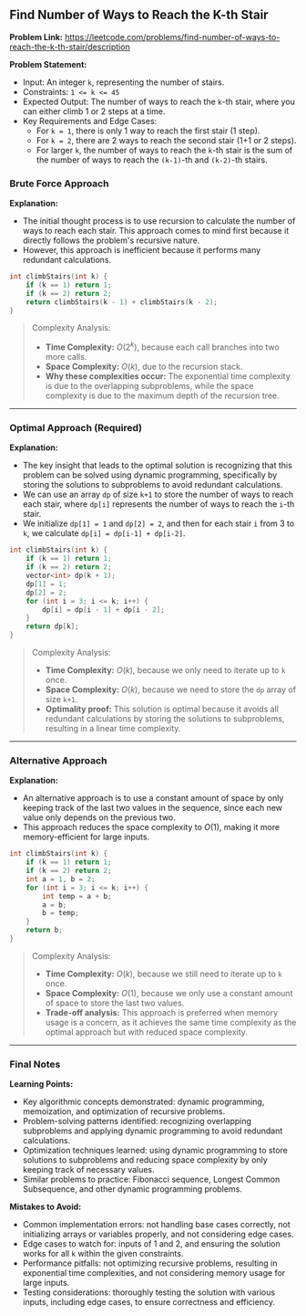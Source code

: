 ## Find Number of Ways to Reach the K-th Stair

**Problem Link:** https://leetcode.com/problems/find-number-of-ways-to-reach-the-k-th-stair/description

**Problem Statement:**
- Input: An integer `k`, representing the number of stairs.
- Constraints: `1 <= k <= 45`
- Expected Output: The number of ways to reach the `k`-th stair, where you can either climb 1 or 2 steps at a time.
- Key Requirements and Edge Cases: 
    - For `k = 1`, there is only 1 way to reach the first stair (1 step).
    - For `k = 2`, there are 2 ways to reach the second stair (1+1 or 2 steps).
    - For larger `k`, the number of ways to reach the `k`-th stair is the sum of the number of ways to reach the `(k-1)`-th and `(k-2)`-th stairs.

### Brute Force Approach

**Explanation:**
- The initial thought process is to use recursion to calculate the number of ways to reach each stair. This approach comes to mind first because it directly follows the problem's recursive nature.
- However, this approach is inefficient because it performs many redundant calculations.

```cpp
int climbStairs(int k) {
    if (k == 1) return 1;
    if (k == 2) return 2;
    return climbStairs(k - 1) + climbStairs(k - 2);
}
```

> Complexity Analysis:
> - **Time Complexity:** $O(2^k)$, because each call branches into two more calls.
> - **Space Complexity:** $O(k)$, due to the recursion stack.
> - **Why these complexities occur:** The exponential time complexity is due to the overlapping subproblems, while the space complexity is due to the maximum depth of the recursion tree.

---

### Optimal Approach (Required)

**Explanation:**
- The key insight that leads to the optimal solution is recognizing that this problem can be solved using dynamic programming, specifically by storing the solutions to subproblems to avoid redundant calculations.
- We can use an array `dp` of size `k+1` to store the number of ways to reach each stair, where `dp[i]` represents the number of ways to reach the `i`-th stair.
- We initialize `dp[1] = 1` and `dp[2] = 2`, and then for each stair `i` from 3 to `k`, we calculate `dp[i] = dp[i-1] + dp[i-2]`.

```cpp
int climbStairs(int k) {
    if (k == 1) return 1;
    if (k == 2) return 2;
    vector<int> dp(k + 1);
    dp[1] = 1;
    dp[2] = 2;
    for (int i = 3; i <= k; i++) {
        dp[i] = dp[i - 1] + dp[i - 2];
    }
    return dp[k];
}
```

> Complexity Analysis:
> - **Time Complexity:** $O(k)$, because we only need to iterate up to `k` once.
> - **Space Complexity:** $O(k)$, because we need to store the `dp` array of size `k+1`.
> - **Optimality proof:** This solution is optimal because it avoids all redundant calculations by storing the solutions to subproblems, resulting in a linear time complexity.

---

### Alternative Approach

**Explanation:**
- An alternative approach is to use a constant amount of space by only keeping track of the last two values in the sequence, since each new value only depends on the previous two.
- This approach reduces the space complexity to $O(1)$, making it more memory-efficient for large inputs.

```cpp
int climbStairs(int k) {
    if (k == 1) return 1;
    if (k == 2) return 2;
    int a = 1, b = 2;
    for (int i = 3; i <= k; i++) {
        int temp = a + b;
        a = b;
        b = temp;
    }
    return b;
}
```

> Complexity Analysis:
> - **Time Complexity:** $O(k)$, because we still need to iterate up to `k` once.
> - **Space Complexity:** $O(1)$, because we only use a constant amount of space to store the last two values.
> - **Trade-off analysis:** This approach is preferred when memory usage is a concern, as it achieves the same time complexity as the optimal approach but with reduced space complexity.

---

### Final Notes

**Learning Points:**
- Key algorithmic concepts demonstrated: dynamic programming, memoization, and optimization of recursive problems.
- Problem-solving patterns identified: recognizing overlapping subproblems and applying dynamic programming to avoid redundant calculations.
- Optimization techniques learned: using dynamic programming to store solutions to subproblems and reducing space complexity by only keeping track of necessary values.
- Similar problems to practice: Fibonacci sequence, Longest Common Subsequence, and other dynamic programming problems.

**Mistakes to Avoid:**
- Common implementation errors: not handling base cases correctly, not initializing arrays or variables properly, and not considering edge cases.
- Edge cases to watch for: inputs of 1 and 2, and ensuring the solution works for all `k` within the given constraints.
- Performance pitfalls: not optimizing recursive problems, resulting in exponential time complexities, and not considering memory usage for large inputs.
- Testing considerations: thoroughly testing the solution with various inputs, including edge cases, to ensure correctness and efficiency.